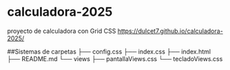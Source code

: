 # calculadora-2025

proyecto de calculadora con Grid CSS
https://dulcet7.github.io/calculadora-2025/

##Sistemas de carpetas
├── config.css
├── index.css
├── index.html
├── README.md
└── views
    ├── pantallaViews.css
    └── tecladoViews.css


